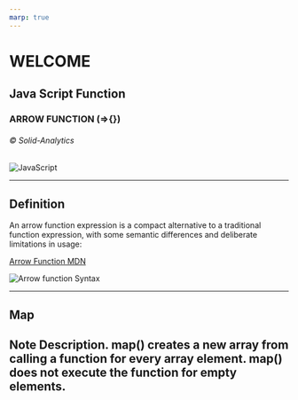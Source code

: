```yaml
---
marp: true
---
```


# WELCOME

## Java Script Function

### ARROW FUNCTION (=>{})

###### &copy; Solid-Analytics

![JavaScript](https://stackdiary.com/wp-content/uploads/2023/03/How-to-Change-Background-Color-with-JavaScript.png)

---

## Definition

An arrow function expression is a compact alternative to a traditional function expression, with some semantic differences and deliberate limitations in usage:

[Arrow Function MDN](https://developer.mozilla.org/en-US/docs/Web/JavaScript/Reference/Functions/Arrow_functions)

![Arrow function Syntax](https://usemynotes.com/wp-content/uploads/2021/05/what-is-an-arrow-function-in-javascript.jpg)

---

## Map

## Note Description. map() creates a new array from calling a function for every array element. map() does not execute the function for empty elements.
